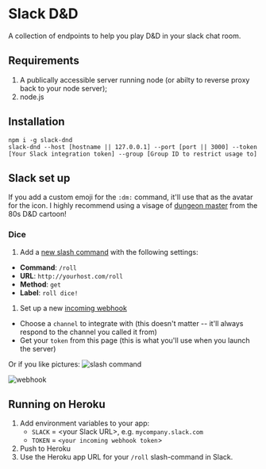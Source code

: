 # Slack D&D

A collection of endpoints to help you play D&D in your slack chat room.  

## Requirements

1. A publically accessible server running node (or abilty to reverse proxy back to your node server);
1. node.js

## Installation

```
npm i -g slack-dnd
slack-dnd --host [hostname || 127.0.0.1] --port [port || 3000] --token [Your Slack integration token] --group [Group ID to restrict usage to]
```

## Slack set up

If you add a custom emoji for the `:dm:` command, it'll use that as the avatar for the icon.  I highly recommend using a visage of [dungeon master](http://www.dungeonsdragonscartoon.com/2009/08/dungeon-master.html) from the 80s D&D cartoon!


### Dice
1. Add a [new slash command](https://slack.com/services/new/slash-commands) with the following settings:
  * **Command**: `/roll`
  * **URL**: `http://yourhost.com/roll`
  * **Method**: `get`
  * **Label**: `roll dice!`
1. Set up a new [incoming webhook](https://slack.com/services/new/incoming-webhook)
  * Choose a `channel` to integrate with (this doesn't matter -- it'll always respond to the channel you called it from)
  * Get your `token` from this page (this is what you'll use when you launch the server)

Or if you like pictures: 
![slash command](/assets/slack-integration.png)

![webhook](/assets/slack-webhook.png)  

## Running on Heroku

1. Add environment variables to your app:
	* `SLACK` = \<your Slack URL\>, e.g. `mycompany.slack.com`
	* `TOKEN` = `<your incoming webhook token`>
1. Push to Heroku
1. Use the Heroku app URL for your `/roll` slash-command in Slack.